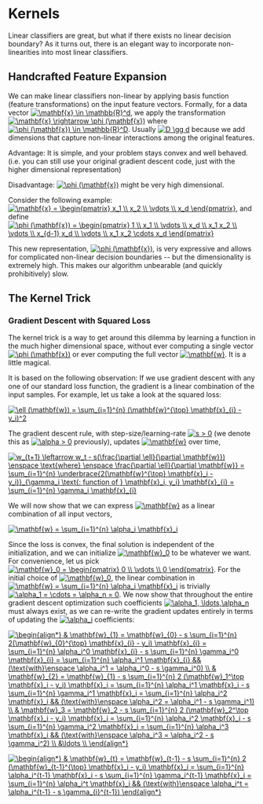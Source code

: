 # Kernels

Linear classifiers are great, but what if there exists no linear decision boundary? As it turns out, there is an elegant way to incorporate non-linearities into most linear classifiers.

## Handcrafted Feature Expansion

We can make linear classifiers non-linear by applying basis function (feature transformations) on the input feature vectors. Formally, for a data vector <a href="https://www.codecogs.com/eqnedit.php?latex=\mathbf{x}&space;\in&space;\mathbb{R}^d" target="_blank"><img src="https://latex.codecogs.com/gif.latex?\mathbf{x}&space;\in&space;\mathbb{R}^d" title="\mathbf{x} \in \mathbb{R}^d" /></a>, we apply the transformation <a href="https://www.codecogs.com/eqnedit.php?latex=\mathbf{x}&space;\rightarrow&space;\phi&space;(\mathbf{x})" target="_blank"><img src="https://latex.codecogs.com/gif.latex?\mathbf{x}&space;\rightarrow&space;\phi&space;(\mathbf{x})" title="\mathbf{x} \rightarrow \phi (\mathbf{x})" /></a> where <a href="https://www.codecogs.com/eqnedit.php?latex=\phi&space;(\mathbf{x})&space;\in&space;\mathbb{R}^D" target="_blank"><img src="https://latex.codecogs.com/gif.latex?\phi&space;(\mathbf{x})&space;\in&space;\mathbb{R}^D" title="\phi (\mathbf{x}) \in \mathbb{R}^D" /></a>. Usually <a href="https://www.codecogs.com/eqnedit.php?latex=D&space;\gg&space;d" target="_blank"><img src="https://latex.codecogs.com/gif.latex?D&space;\gg&space;d" title="D \gg d" /></a> because we add dimensions that capture non-linear interactions among the original features.

Advantage: It is simple, and your problem stays convex and well behaved. (i.e. you can still use your original gradient descent code, just with the higher dimensional representation)

Disadvantage: <a href="https://www.codecogs.com/eqnedit.php?latex=\phi&space;(\mathbf{x})" target="_blank"><img src="https://latex.codecogs.com/gif.latex?\phi&space;(\mathbf{x})" title="\phi (\mathbf{x})" /></a> might be very high dimensional.

Consider the following example: <a href="https://www.codecogs.com/eqnedit.php?latex=\mathbf{x}&space;=&space;\begin{pmatrix}&space;x_1&space;\\&space;x_2&space;\\&space;\vdots&space;\\&space;x_d&space;\end{pmatrix}" target="_blank"><img src="https://latex.codecogs.com/gif.latex?\mathbf{x}&space;=&space;\begin{pmatrix}&space;x_1&space;\\&space;x_2&space;\\&space;\vdots&space;\\&space;x_d&space;\end{pmatrix}" title="\mathbf{x} = \begin{pmatrix} x_1 \\ x_2 \\ \vdots \\ x_d \end{pmatrix}" /></a>, and define <a href="https://www.codecogs.com/eqnedit.php?latex=\phi&space;(\mathbf{x})&space;=&space;\begin{pmatrix}&space;1&space;\\&space;x_1&space;\\&space;\vdots&space;\\&space;x_d&space;\\&space;x_1&space;x_2&space;\\&space;\vdots&space;\\&space;x_{d-1}&space;x_d&space;\\&space;\vdots&space;\\&space;x_1&space;x_2&space;\cdots&space;x_d&space;\end{pmatrix}" target="_blank"><img src="https://latex.codecogs.com/gif.latex?\phi&space;(\mathbf{x})&space;=&space;\begin{pmatrix}&space;1&space;\\&space;x_1&space;\\&space;\vdots&space;\\&space;x_d&space;\\&space;x_1&space;x_2&space;\\&space;\vdots&space;\\&space;x_{d-1}&space;x_d&space;\\&space;\vdots&space;\\&space;x_1&space;x_2&space;\cdots&space;x_d&space;\end{pmatrix}" title="\phi (\mathbf{x}) = \begin{pmatrix} 1 \\ x_1 \\ \vdots \\ x_d \\ x_1 x_2 \\ \vdots \\ x_{d-1} x_d \\ \vdots \\ x_1 x_2 \cdots x_d \end{pmatrix}" /></a>

This new representation, <a href="https://www.codecogs.com/eqnedit.php?latex=\phi&space;(\mathbf{x})" target="_blank"><img src="https://latex.codecogs.com/gif.latex?\phi&space;(\mathbf{x})" title="\phi (\mathbf{x})" /></a>, is very expressive and allows for complicated non-linear decision boundaries -- but the dimensionality is extremely high. This makes our algorithm unbearable (and quickly prohibitively) slow.

## The Kernel Trick

### Gradient Descent with Squared Loss

The kernel trick is a way to get around this dilemma by learning a function in the much higher dimensional space, without ever computing a single vector <a href="https://www.codecogs.com/eqnedit.php?latex=\phi&space;(\mathbf{x})" target="_blank"><img src="https://latex.codecogs.com/gif.latex?\phi&space;(\mathbf{x})" title="\phi (\mathbf{x})" /></a> or ever computing the full vector <a href="https://www.codecogs.com/eqnedit.php?latex=\mathbf{w}" target="_blank"><img src="https://latex.codecogs.com/gif.latex?\mathbf{w}" title="\mathbf{w}" /></a>. It is a little magical.

It is based on the following observation: If we use gradient descent with any one of our standard loss function, the gradient is a linear combination of the input samples. For example, let us take a look at the squared loss:

<a href="https://www.codecogs.com/eqnedit.php?latex=\ell&space;(\mathbf{w})&space;=&space;\sum_{i=1}^{n}&space;(\mathbf{w}^{\top}&space;\mathbf{x}_{i}&space;-&space;y_i)^2" target="_blank"><img src="https://latex.codecogs.com/gif.latex?\ell&space;(\mathbf{w})&space;=&space;\sum_{i=1}^{n}&space;(\mathbf{w}^{\top}&space;\mathbf{x}_{i}&space;-&space;y_i)^2" title="\ell (\mathbf{w}) = \sum_{i=1}^{n} (\mathbf{w}^{\top} \mathbf{x}_{i} - y_i)^2" /></a>

The gradient descent rule, with step-size/learning-rate <a href="https://www.codecogs.com/eqnedit.php?latex=s&space;>&space;0" target="_blank"><img src="https://latex.codecogs.com/gif.latex?s&space;>&space;0" title="s > 0" /></a> (we denote this as <a href="https://www.codecogs.com/eqnedit.php?latex=\alpha&space;>&space;0" target="_blank"><img src="https://latex.codecogs.com/gif.latex?\alpha&space;>&space;0" title="\alpha > 0" /></a> previously), updates <a href="https://www.codecogs.com/eqnedit.php?latex=\mathbf{w}" target="_blank"><img src="https://latex.codecogs.com/gif.latex?\mathbf{w}" title="\mathbf{w}" /></a> over time,

<a href="https://www.codecogs.com/eqnedit.php?latex=w_{t&plus;1}&space;\leftarrow&space;w_t&space;-&space;s(\frac{\partial&space;\ell}{\partial&space;\mathbf{w}})&space;\enspace&space;\text{where}&space;\enspace&space;\frac{\partial&space;\ell}{\partial&space;\mathbf{w}}&space;=&space;\sum_{i=1}^{n}&space;\underbrace{2(\mathbf{w}^{\top}&space;\mathbf{x}_i&space;-&space;y_i)}_{\gamma_i&space;\text{:&space;function&space;of&space;}&space;\mathbf{x}_i,&space;y_i}&space;\mathbf{x}_{i}&space;=&space;\sum_{i=1}^{n}&space;\gamma_i&space;\mathbf{x}_{i}" target="_blank"><img src="https://latex.codecogs.com/gif.latex?w_{t&plus;1}&space;\leftarrow&space;w_t&space;-&space;s(\frac{\partial&space;\ell}{\partial&space;\mathbf{w}})&space;\enspace&space;\text{where}&space;\enspace&space;\frac{\partial&space;\ell}{\partial&space;\mathbf{w}}&space;=&space;\sum_{i=1}^{n}&space;\underbrace{2(\mathbf{w}^{\top}&space;\mathbf{x}_i&space;-&space;y_i)}_{\gamma_i&space;\text{:&space;function&space;of&space;}&space;\mathbf{x}_i,&space;y_i}&space;\mathbf{x}_{i}&space;=&space;\sum_{i=1}^{n}&space;\gamma_i&space;\mathbf{x}_{i}" title="w_{t+1} \leftarrow w_t - s(\frac{\partial \ell}{\partial \mathbf{w}}) \enspace \text{where} \enspace \frac{\partial \ell}{\partial \mathbf{w}} = \sum_{i=1}^{n} \underbrace{2(\mathbf{w}^{\top} \mathbf{x}_i - y_i)}_{\gamma_i \text{: function of } \mathbf{x}_i, y_i} \mathbf{x}_{i} = \sum_{i=1}^{n} \gamma_i \mathbf{x}_{i}" /></a>

We will now show that we can express <a href="https://www.codecogs.com/eqnedit.php?latex=\mathbf{w}" target="_blank"><img src="https://latex.codecogs.com/gif.latex?\mathbf{w}" title="\mathbf{w}" /></a> as a linear combination of all input vectors,

<a href="https://www.codecogs.com/eqnedit.php?latex=\mathbf{w}&space;=&space;\sum_{i=1}^{n}&space;\alpha_i&space;\mathbf{x}_i" target="_blank"><img src="https://latex.codecogs.com/gif.latex?\mathbf{w}&space;=&space;\sum_{i=1}^{n}&space;\alpha_i&space;\mathbf{x}_i" title="\mathbf{w} = \sum_{i=1}^{n} \alpha_i \mathbf{x}_i" /></a>

Since the loss is convex, the final solution is independent of the initialization, and we can initialize <a href="https://www.codecogs.com/eqnedit.php?latex=\mathbf{w}_0" target="_blank"><img src="https://latex.codecogs.com/gif.latex?\mathbf{w}_0" title="\mathbf{w}_0" /></a> to be whatever we want. For convenience, let us pick <a href="https://www.codecogs.com/eqnedit.php?latex=\mathbf{w}_0&space;=&space;\begin{pmatrix}&space;0&space;\\&space;\vdots&space;\\&space;0&space;\end{pmatrix}" target="_blank"><img src="https://latex.codecogs.com/gif.latex?\mathbf{w}_0&space;=&space;\begin{pmatrix}&space;0&space;\\&space;\vdots&space;\\&space;0&space;\end{pmatrix}" title="\mathbf{w}_0 = \begin{pmatrix} 0 \\ \vdots \\ 0 \end{pmatrix}" /></a>. For the initial choice of <a href="https://www.codecogs.com/eqnedit.php?latex=\mathbf{w}_0" target="_blank"><img src="https://latex.codecogs.com/gif.latex?\mathbf{w}_0" title="\mathbf{w}_0" /></a>, the linear combination in <a href="https://www.codecogs.com/eqnedit.php?latex=\mathbf{w}&space;=&space;\sum_{i=1}^{n}&space;\alpha_i&space;\mathbf{x}_i" target="_blank"><img src="https://latex.codecogs.com/gif.latex?\mathbf{w}&space;=&space;\sum_{i=1}^{n}&space;\alpha_i&space;\mathbf{x}_i" title="\mathbf{w} = \sum_{i=1}^{n} \alpha_i \mathbf{x}_i" /></a> is trivially <a href="https://www.codecogs.com/eqnedit.php?latex=\alpha_1&space;=&space;\cdots&space;=&space;\alpha_n&space;=&space;0" target="_blank"><img src="https://latex.codecogs.com/gif.latex?\alpha_1&space;=&space;\cdots&space;=&space;\alpha_n&space;=&space;0" title="\alpha_1 = \cdots = \alpha_n = 0" /></a>. We now show that throughout the entire gradient descent optimization such coefficients <a href="https://www.codecogs.com/eqnedit.php?latex=\alpha_1,&space;\ldots,\alpha_n" target="_blank"><img src="https://latex.codecogs.com/gif.latex?\alpha_1,&space;\ldots,\alpha_n" title="\alpha_1, \ldots,\alpha_n" /></a> must always exist, as we can re-write the gradient updates entirely in terms of updating the <a href="https://www.codecogs.com/eqnedit.php?latex=\alpha_i" target="_blank"><img src="https://latex.codecogs.com/gif.latex?\alpha_i" title="\alpha_i" /></a> coefficients:

<a href="https://www.codecogs.com/eqnedit.php?latex=\begin{align*}&space;&&space;\mathbf{w}_{1}&space;=&space;\mathbf{w}_{0}&space;-&space;s&space;\sum_{i=1}^{n}&space;2(\mathbf{w}_{0}^{\top}&space;\mathbf{x}_{i}&space;-&space;y_i)&space;\mathbf{x}_{i}&space;=&space;\sum_{i=1}^{n}&space;\alpha_i^0&space;\mathbf{x}_{i}&space;-&space;s&space;\sum_{i=1}^{n}&space;\gamma_i^0&space;\mathbf{x}_{i}&space;=&space;\sum_{i=1}^{n}&space;\alpha_i^1&space;\mathbf{x}_{i}&space;&&&space;(\text{with}\enspace&space;\alpha_i^1&space;=&space;\alpha_i^0&space;-&space;s&space;\gamma_i^0)&space;\\&space;&&space;\mathbf{w}_{2}&space;=&space;\mathbf{w}_{1}&space;-&space;s&space;\sum_{i=1}^{n}&space;2&space;(\mathbf{w}_1^\top&space;\mathbf{x}_i&space;-&space;y_i)&space;\mathbf{x}_i&space;=&space;\sum_{i=1}^{n}&space;\alpha_i^1&space;\mathbf{x}_i&space;-&space;s&space;\sum_{i=1}^{n}&space;\gamma_i^1&space;\mathbf{x}_i&space;=&space;\sum_{i=1}^{n}&space;\alpha_i^2&space;\mathbf{x}_i&space;&&&space;(\text{with}\enspace&space;\alpha_i^2&space;=&space;\alpha_i^1&space;-&space;s&space;\gamma_i^1)&space;\\&space;&&space;\mathbf{w}_3&space;=&space;\mathbf{w}_2&space;-&space;s&space;\sum_{i=1}^{n}&space;2&space;(\mathbf{w}_2^\top&space;\mathbf{x}_i&space;-&space;y_i)&space;\mathbf{x}_i&space;=&space;\sum_{i=1}^{n}&space;\alpha_i^2&space;\mathbf{x}_i&space;-&space;s&space;\sum_{i=1}^{n}&space;\gamma_i^2&space;\mathbf{x}_i&space;=&space;\sum_{i=1}^{n}&space;\alpha_i^3&space;\mathbf{x}_i&space;&&&space;(\text{with}\enspace&space;\alpha_i^3&space;=&space;\alpha_i^2&space;-&space;s&space;\gamma_i^2)&space;\\&space;&\ldots&space;\\&space;\end{align*}" target="_blank"><img src="https://latex.codecogs.com/gif.latex?\begin{align*}&space;&&space;\mathbf{w}_{1}&space;=&space;\mathbf{w}_{0}&space;-&space;s&space;\sum_{i=1}^{n}&space;2(\mathbf{w}_{0}^{\top}&space;\mathbf{x}_{i}&space;-&space;y_i)&space;\mathbf{x}_{i}&space;=&space;\sum_{i=1}^{n}&space;\alpha_i^0&space;\mathbf{x}_{i}&space;-&space;s&space;\sum_{i=1}^{n}&space;\gamma_i^0&space;\mathbf{x}_{i}&space;=&space;\sum_{i=1}^{n}&space;\alpha_i^1&space;\mathbf{x}_{i}&space;&&&space;(\text{with}\enspace&space;\alpha_i^1&space;=&space;\alpha_i^0&space;-&space;s&space;\gamma_i^0)&space;\\&space;&&space;\mathbf{w}_{2}&space;=&space;\mathbf{w}_{1}&space;-&space;s&space;\sum_{i=1}^{n}&space;2&space;(\mathbf{w}_1^\top&space;\mathbf{x}_i&space;-&space;y_i)&space;\mathbf{x}_i&space;=&space;\sum_{i=1}^{n}&space;\alpha_i^1&space;\mathbf{x}_i&space;-&space;s&space;\sum_{i=1}^{n}&space;\gamma_i^1&space;\mathbf{x}_i&space;=&space;\sum_{i=1}^{n}&space;\alpha_i^2&space;\mathbf{x}_i&space;&&&space;(\text{with}\enspace&space;\alpha_i^2&space;=&space;\alpha_i^1&space;-&space;s&space;\gamma_i^1)&space;\\&space;&&space;\mathbf{w}_3&space;=&space;\mathbf{w}_2&space;-&space;s&space;\sum_{i=1}^{n}&space;2&space;(\mathbf{w}_2^\top&space;\mathbf{x}_i&space;-&space;y_i)&space;\mathbf{x}_i&space;=&space;\sum_{i=1}^{n}&space;\alpha_i^2&space;\mathbf{x}_i&space;-&space;s&space;\sum_{i=1}^{n}&space;\gamma_i^2&space;\mathbf{x}_i&space;=&space;\sum_{i=1}^{n}&space;\alpha_i^3&space;\mathbf{x}_i&space;&&&space;(\text{with}\enspace&space;\alpha_i^3&space;=&space;\alpha_i^2&space;-&space;s&space;\gamma_i^2)&space;\\&space;&\ldots&space;\\&space;\end{align*}" title="\begin{align*} & \mathbf{w}_{1} = \mathbf{w}_{0} - s \sum_{i=1}^{n} 2(\mathbf{w}_{0}^{\top} \mathbf{x}_{i} - y_i) \mathbf{x}_{i} = \sum_{i=1}^{n} \alpha_i^0 \mathbf{x}_{i} - s \sum_{i=1}^{n} \gamma_i^0 \mathbf{x}_{i} = \sum_{i=1}^{n} \alpha_i^1 \mathbf{x}_{i} && (\text{with}\enspace \alpha_i^1 = \alpha_i^0 - s \gamma_i^0) \\ & \mathbf{w}_{2} = \mathbf{w}_{1} - s \sum_{i=1}^{n} 2 (\mathbf{w}_1^\top \mathbf{x}_i - y_i) \mathbf{x}_i = \sum_{i=1}^{n} \alpha_i^1 \mathbf{x}_i - s \sum_{i=1}^{n} \gamma_i^1 \mathbf{x}_i = \sum_{i=1}^{n} \alpha_i^2 \mathbf{x}_i && (\text{with}\enspace \alpha_i^2 = \alpha_i^1 - s \gamma_i^1) \\ & \mathbf{w}_3 = \mathbf{w}_2 - s \sum_{i=1}^{n} 2 (\mathbf{w}_2^\top \mathbf{x}_i - y_i) \mathbf{x}_i = \sum_{i=1}^{n} \alpha_i^2 \mathbf{x}_i - s \sum_{i=1}^{n} \gamma_i^2 \mathbf{x}_i = \sum_{i=1}^{n} \alpha_i^3 \mathbf{x}_i && (\text{with}\enspace \alpha_i^3 = \alpha_i^2 - s \gamma_i^2) \\ &\ldots \\ \end{align*}" /></a>

<a href="https://www.codecogs.com/eqnedit.php?latex=\begin{align*}&space;&&space;\mathbf{w}_{t}&space;=&space;\mathbf{w}_{t-1}&space;-&space;s&space;\sum_{i=1}^{n}&space;2&space;(\mathbf{w}_{t-1}^{\top}&space;\mathbf{x}_i&space;-&space;y_i)&space;\mathbf{x}_i&space;=&space;\sum_{i=1}^{n}&space;\alpha_i^{t-1}&space;\mathbf{x}_i&space;-&space;s&space;\sum_{i=1}^{n}&space;\gamma_i^{t-1}&space;\mathbf{x}_i&space;=&space;\sum_{i=1}^{n}&space;\alpha_i^t&space;\mathbf{x}_i&space;&&&space;(\text{with}\enspace&space;\alpha_i^t&space;=&space;\alpha_i^{t-1}&space;-&space;s&space;\gamma_{i}^{t-1})&space;\end{align*}" target="_blank"><img src="https://latex.codecogs.com/gif.latex?\begin{align*}&space;&&space;\mathbf{w}_{t}&space;=&space;\mathbf{w}_{t-1}&space;-&space;s&space;\sum_{i=1}^{n}&space;2&space;(\mathbf{w}_{t-1}^{\top}&space;\mathbf{x}_i&space;-&space;y_i)&space;\mathbf{x}_i&space;=&space;\sum_{i=1}^{n}&space;\alpha_i^{t-1}&space;\mathbf{x}_i&space;-&space;s&space;\sum_{i=1}^{n}&space;\gamma_i^{t-1}&space;\mathbf{x}_i&space;=&space;\sum_{i=1}^{n}&space;\alpha_i^t&space;\mathbf{x}_i&space;&&&space;(\text{with}\enspace&space;\alpha_i^t&space;=&space;\alpha_i^{t-1}&space;-&space;s&space;\gamma_{i}^{t-1})&space;\end{align*}" title="\begin{align*} & \mathbf{w}_{t} = \mathbf{w}_{t-1} - s \sum_{i=1}^{n} 2 (\mathbf{w}_{t-1}^{\top} \mathbf{x}_i - y_i) \mathbf{x}_i = \sum_{i=1}^{n} \alpha_i^{t-1} \mathbf{x}_i - s \sum_{i=1}^{n} \gamma_i^{t-1} \mathbf{x}_i = \sum_{i=1}^{n} \alpha_i^t \mathbf{x}_i && (\text{with}\enspace \alpha_i^t = \alpha_i^{t-1} - s \gamma_{i}^{t-1}) \end{align*}" /></a>
































